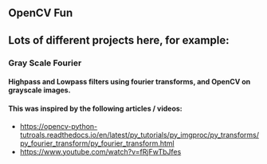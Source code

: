 ## OpenCV Fun

## Lots of different projects here, for example:
### Gray Scale Fourier
#### Highpass and Lowpass filters using fourier transforms, and OpenCV on grayscale images.
#### This was inspired by the following articles / videos:
- https://opencv-python-tutroals.readthedocs.io/en/latest/py_tutorials/py_imgproc/py_transforms/py_fourier_transform/py_fourier_transform.html
- https://www.youtube.com/watch?v=fRjFwTbJfes
